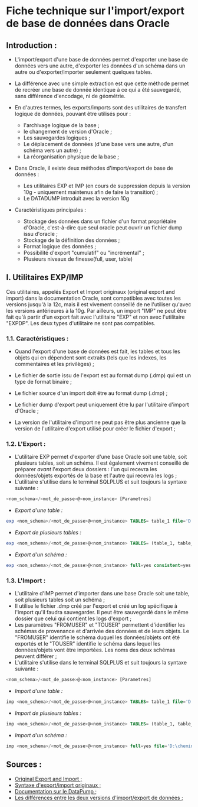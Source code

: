 # Fiche technique sur l'import/export de base de données dans Oracle

## Introduction :
* L'import/export d'une base de données permet d'exporter une base de données vers une autre, d'exporter les données d'un schéma dans un autre ou d'exporter/importer seulement quelques tables.
* La différence avec une simple extraction est que cette méthode permet de recréer une base de donnée identique à ce qui a été sauvegardé, sans différence d'encodage, ni de géométrie.

* En d'autres termes, les exports/imports sont des utilitaires de transfert logique de données, pouvant être utilisés pour :
	* l'archivage logique de la base ;
	* le changement de version d'Oracle ;
	* Les sauvegardes logiques ;
	* Le déplacement de données (d'une base vers une autre, d'un schéma vers un autre) ;
	* La réorganisation physique de la base ;

* Dans Oracle, il existe deux méthodes d'import/export de base de données :
	* Les utilitaires EXP et IMP (en cours de suppression depuis la version 10g - uniquement maintenus afin de faire la transition) ;
	* Le DATADUMP introduit avec la version 10g

* Caractéristiques principales :
	* Stockage des données dans un fichier d'un format propriétaire d'Oracle, c'est-à-dire que seul oracle peut ouvrir un fichier dump issu d'oracle ;
	* Stockage de la définition des données ;
	* Format logique des données ;
	* Possibilité d'export "cumulatif" ou "incrémental" ;
	* Plusieurs niveaux de finesse(full, user, table)

## I. Utilitaires EXP/IMP

Ces utilitaires, appelés Export et Import originaux (original export and import) dans la documentation Oracle,  sont compatibles avec toutes les versions jusqu'à la 12c, mais il est vivement conseillé de ne l'utiliser qu'avec les versions antérieures à la 10g. Par ailleurs, un import "IMP" ne peut être fait qu'à partir d'un export fait avec l'utilitaire "EXP" et non avec l'utilitaire "EXPDP". Les deux types d'utilitaire ne sont pas compatibles.

### 1.1. Caractéristiques :

* Quand l'export d'une base de données est fait, les tables et tous les objets qui en dépendent sont extraits (tels que les indexes, les commentaires et les privilèges) ;

* Le fichier de sortie issu de l'export est au format dump (.dmp) qui est un type de format binaire ;
* Le fichier source d'un import doit être au format dump (.dmp) ;
* Le fichier dump d'export peut uniquement être lu par l'utilitaire d'import d'Oracle ;
* La version de l'utilitaire d'import ne peut pas être plus ancienne que la version de l'utilitaire d'export utilisé pour créer le fichier d'export ;

### 1.2. L'Export :

* L'utilitaire EXP permet d'exporter d'une base Oracle soit une table, soit plusieurs tables, soit un schéma. Il est également vivement conseillé de préparer *avant* l'export deux dossiers : l'un qui recevra les données/objets exportés de la base et l'autre qui recevra les logs ;
* L'utilitaire s'utilise dans le terminal SQLPLUS et suit toujours la syntaxe suivante :

``` SQL
<nom_schema>/<mot_de_passe>@<nom_instance> [Parametres]
```

* *Export d'une table :*

``` SQL
exp <nom_schema>/<mot_de_passe>@<nom_instance> TABLES= table_1 file='D:\chemin_acces\Export_Table_NomTable_1.dmp' log='D:\chemin_acces\Export_Log_NomTable_1.dmp'
```

* *Export de plusieurs tables :*

``` SQL
exp <nom_schema>/<mot_de_passe>@<nom_instance> TABLES= (table_1, table_2, table_3) file='D:\chemin_acces\Export_Tables_NomThematique.dmp' log='D:\chemin_acces\Export_Log_NomThematique.dmp'
```

* *Export d'un schéma :*

``` SQL
exp <nom_schema>/<mot_de_passe>@<nom_instance> full=yes consistent=yes file='D:\chemin_acces\Export_Schema_NomSchema.dmp' log='D:\chemin_acces\Export_Log_NomSchema.dmp'
```

### 1.3. L'Import :

* L'utilitaire d'IMP permet d'importer dans une base Oracle soit une table, soit plusieurs tables soit un schéma ;
* Il utilise le fichier .dmp créé par l'export et créé un log spécifique à l'import qu'il faudra sauvegarder. Il peut être sauvegardé dans le même dossier que celui qui contient les logs d'export ;
* Les paramètres "FROMUSER" et "TOUSER" permettent d'identifier les schémas de provenance et d'arrivée des données et de leurs objets. Le "FROMUSER" identifie le schéma duquel les données/objets ont été exportés et le "TOUSER" identifie le schéma dans lequel les données/objets vont être importées. Les noms des deux schémas peuvent différer ;
* L'utilitaire s'utilise dans le terminal SQLPLUS et suit toujours la syntaxe suivante :

``` SQL
<nom_schema>/<mot_de_passe>@<nom_instance> [Parametres]
```

* *Import d'une table :*

``` SQL
imp <nom_schema>/<mot_de_passe>@<nom_instance> TABLES= table_1 file='D:\chemin_acces\Export_Table_NomTable_1.dmp' log='D:\exports\Import_Table_NomTable_1.dmp' FROMUSER=NomSchema TOUSER=NomSchema
```

* *Import de plusieurs tables :*

``` SQL
imp <nom_schema>/<mot_de_passe>@<nom_instance> TABLES= (table_1, table_2, table_3) file='D:\chemin_acces\Export_Tables_NomThématique.dmp' log='D:\exports\Import_Tables_NomThématique.dmp' FROMUSER=NomSchema TOUSER=NomSchema
```

* *Import d'un schéma :*

``` SQL
imp <nom_schema>/<mot_de_passe>@<nom_instance> full=yes file='D:\chemin_acces\Export_Schema_NomSchema.dmp' log='D:\exports\Import_Schema_NomSchema.dmp' FROMUSER=NomSchema TOUSER=NomSchema
```

## Sources : 

- [Original Export and Import ;](https://docs.oracle.com/cd/B28359_01/server.111/b28319/exp_imp.htm#i1004670)
- [Syntaxe d'export/import originaux ;](http://www.desmoulins.fr/index.php?pg=informatique!bdd!oracle!import_export!export) 
- [Documentation sur le DataPump ;](https://jaouad.developpez.com/datapump/)
- [Les différences entre les deux versions d'import/export de données ;](http://www.dba-oracle.com/t_differences_imp_impdp_import_data_pump.htm)